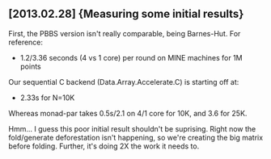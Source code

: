 

[2013.02.28] {Measuring some initial results}
---------------------------------------------

First, the PBBS version isn't really comparable, being Barnes-Hut.
For reference:

  * 1.2/3.36 seconds (4 vs 1 core) per round on MINE machines for 1M points

Our sequential C backend (Data.Array.Accelerate.C) is starting off at:

  * 2.33s for N=10K

Whereas monad-par takes 0.5s/2.1 on 4/1 core for 10K, and 3.6 for 25K.

Hmm... I guess this poor initial result shouldn't be suprising.  Right
now the fold/generate deforestation isn't happening, so we're creating
the big matrix before folding.  Further, it's doing 2X the work it
needs to.

